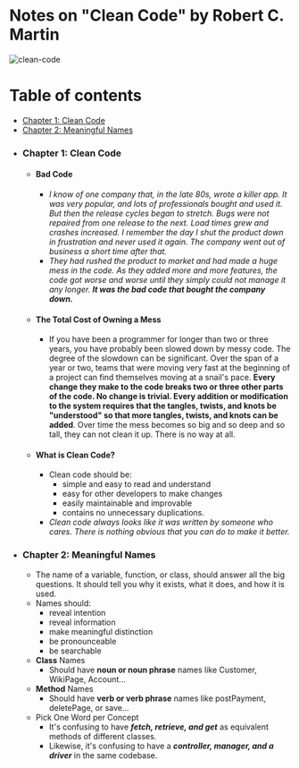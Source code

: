 # Notes on "Clean Code" by Robert C. Martin
![clean-code](https://user-images.githubusercontent.com/69808410/91224176-9119d300-e6d6-11ea-896b-eb6e2f3f30c2.jpeg)

Table of contents
=================

<!--ts-->
   * [Chapter 1: Clean Code](#chapter-1-clean-code)
   * [Chapter 2: Meaningful Names](#chapter-2-meaningful-names)
<!--te-->

 - ### Chapter 1: Clean Code
	 - #### Bad Code
		 - *I know of one company that, in the late 80s, wrote a killer app. It was very popular, and lots of professionals bought and used it. But then the release cycles began to stretch. Bugs were not repaired from one release to the next. Load times grew and crashes increased. I remember the day I shut the product down in frustration and never used it again. The company went out of business a short time after that.*
		 - *They had rushed the product to market and had made a huge mess in the code. As they added more and more features, the code got worse and worse until they simply could not manage it any longer. **It was the bad code that bought the company down.***
	 - #### The Total Cost of Owning a Mess
		 - If you have been a programmer for longer than two or three years, you have probably been slowed down by messy code. The degree of the slowdown can be significant. Over the span of a year or two, teams that were moving very fast at the beginning of a project can find themselves moving at a snail's pace. **Every change they make to the code breaks two or three other parts of the code. No change is trivial. Every addition or modification to the system requires that the tangles, twists, and knots be "understood" so that more tangles, twists, and knots can be added**. Over time the mess becomes so big and so deep and so tall, they can not clean it up. There is no way at all.
	- #### What is Clean Code?
		- Clean code should be:
			- simple and easy to read and understand
			- easy for other developers to make changes
			- easily maintainable and improvable
			- contains no unnecessary duplications.
		- *Clean code always looks like it was written by someone who cares. There is nothing obvious that you can do to make it better.*
 - ### Chapter 2: Meaningful Names
	 -  The name of a variable, function, or class, should answer all the big questions. It should tell you why it exists, what it does, and how it is used.
	 - Names should:
		 - reveal intention
		 - reveal information
		 - make meaningful distinction
		 - be pronounceable
		 - be searchable
	 - **Class** Names
		 - Should have **noun or noun phrase** names like Customer, WikiPage, Account...
	 - **Method** Names
		 - Should have **verb or verb phrase** names like postPayment, deletePage, or save...
	 - Pick One Word per Concept
		 - It's confusing to have ***fetch, retrieve, and get*** as equivalent methods of different classes.
		 - Likewise, it's confusing to have a ***controller, manager, and a driver*** in the same codebase.
